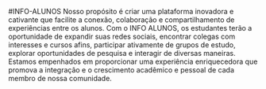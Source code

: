 #INFO-ALUNOS
Nosso propósito é criar uma plataforma inovadora e cativante que facilite a conexão, colaboração e compartilhamento de experiências entre os alunos. Com o INFO ALUNOS, os estudantes terão a oportunidade de expandir suas redes sociais, encontrar colegas com interesses e cursos afins, participar ativamente de grupos de estudo, explorar oportunidades de pesquisa e interagir de diversas maneiras. Estamos empenhados em proporcionar uma experiência enriquecedora que promova a integração e o crescimento acadêmico e pessoal de cada membro de nossa comunidade.
